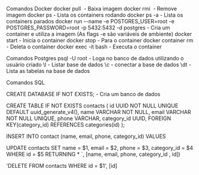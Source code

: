 Comandos Docker 
docker pull <image> - Baixa imagem
docker rmi <image> - Remove imagem
docker ps - Lista os containers rodando
docker ps -a - Lista os containers parados
docker run --name <containerName> -e POSTGRES_USER=root -e POSTGRES_PASSWORD=root -p 5432:5432 -d postgres - Cria um container e utiliza a imagem (As flags -e são variáveis de ambiente)
docker start <container> - Inicia o container
docker stop <container> - Para o container
docker container rm <container> - Deleta o container
docker exec -it <container> bash - Executa o container




Comandos Postgres
psql -U root - Loga no banco de dados utilizando o usuário criado
\l - Listar base de dados
\c <database>- conectar a base de dados
\dt - Lista as tabelas na base de dados

Comandos SQL

CREATE DATABASE IF NOT EXISTS; - Cria um banco de dados

CREATE TABLE IF NOT EXISTS contacts (
    id UUID NOT NULL UNIQUE DEFAULT uuid_generate_v4(),
    name VARCHAR NOT NULL,
    email VARCHAR NOT NULL UNIQUE,
    phone VARCHAR,
    category_id UUID,
    FOREIGN KEY(category_id) REFERENCES categories(id)
);

INSERT INTO contact (name, email, phone, category_id) VALUES

UPDATE contacts 
      SET name = $1, email = $2, phone = $3, category_id = $4
      WHERE id = $5
      RETURNING *
    `, [name, email, phone, category_id , id])

    
'DELETE FROM contacts WHERE id = $1', [id]


